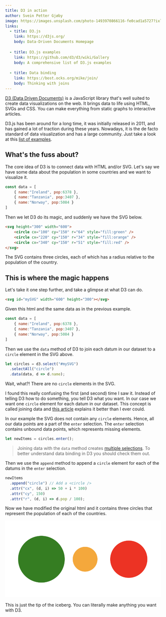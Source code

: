 ```yaml
---
title: D3 in action
author: Svein Petter Gjøby
image: https://images.unsplash.com/photo-1493970866116-fe0cad1a5727?ixlib=rb-1.2.1&ixid=eyJhcHBfaWQiOjEyMDd9&auto=format&fit=crop&w=2250&q=80
links:
  - title: D3.js
    link: https://d3js.org/
    body: Data-Driven Documents Homepage

  - title: D3.js examples
    link: https://github.com/d3/d3/wiki/Gallery
    body: A comprehensive list of D3.js examples

  - title: Data binding
    link: https://bost.ocks.org/mike/join/
    body: Thinking with joins
---
```


[D3 (Data Driven Documents)](https://d3js.org/) is a JavaScript library that's well suited to create data visualizations on the web. It brings data to life using HTML, SVGs and CSS. You can make everything from static graphs to interactive articles. 

D3.js has been around for a long time, it was initially released in 2011, and has gained a lot of traction during these years. Nowadays, it is the de facto standard of data visualization and has a large community. Just take a look at this [list of examples](https://github.com/d3/d3/wiki/Gallery).

## What's the fuss about?

The core idea of D3 is to connect data with HTML and/or SVG. Let's say we have some data about the population in some countries and we want to visualize it. 

```js
const data = [
    { name:"Ireland", pop:6378 },
    { name:"Tanzania", pop:3407 },
    { name:"Norway", pop:5084 }
]
```

Then we let D3 do its magic, and suddenly we have the SVG below. 

```html
<svg height="300" width="600">
    <circle cx="100" cy="150" r="64" style="fill:green" />
    <circle cx="220" cy="150" r="34" style="fill:orange" />
    <circle cx="340" cy="150" r="51" style="fill:red" />
</svg>
```

The SVG contains three circles, each of which has a radius relative to the population of the country. 

## This is where the magic happens

Let's take it one step further, and take a glimpse at what D3 can do. 

```html
<svg id="mySVG" width="600" height="300"></svg>
```

Given this html and the same data as in the previous example. 

```js
const data = [
    { name:"Ireland", pop:6378 },
    { name:"Tanzania", pop:3407 },
    { name:"Norway", pop:5084 }
]
```

Then we use the `data` method of D3 to join each datum in our dataset to a `circle` element in the SVG above.

```js
let circles = d3.select("#mySVG")
  .selectAll("circle")
  .data(data, d => d.name);
```
Wait, what?! There are no `circle` elements in the SVG. 

I found this really confusing the first (and second) time I saw it. Instead of telling D3 how to do something, you tell D3 what you want. In our case we want one `circle` element for each datum in our dataset. This concept is called joining data and [this article](https://bost.ocks.org/mike/join/) explains it better than I ever could. 

In our example the SVG does not contain any `circle` elements. Hence, all our data points are a part of the `enter` selection. The `enter` selection contains unbound data points, which represents missing elements.

```js
let newItems = circles.enter();
```

> Joining data with the `data` method creates [multiple selections](https://github.com/d3/d3-selection/blob/master/README.md#joining-data). To better understand data binding in D3 you should check them out. 

Then we use the `append` method to append a `circle` element for each of the datums in the `enter` selection.

```js
newItems
  .append("circle") // Add a <circle />
  .attr("cx", (d, i) => 50 + i * 100)
  .attr("cy", 150)
  .attr("r", (d, i) => d.pop / 100);
```

Now we have modified the original html and it contains three circles that represent the population of each of the countries. 

<img src="https://raw.githubusercontent.com/bekk/intro-til-d3/master/img/slides/svg-example.png" />

This is just the tip of the iceberg. You can literally make anything you want with D3. 


